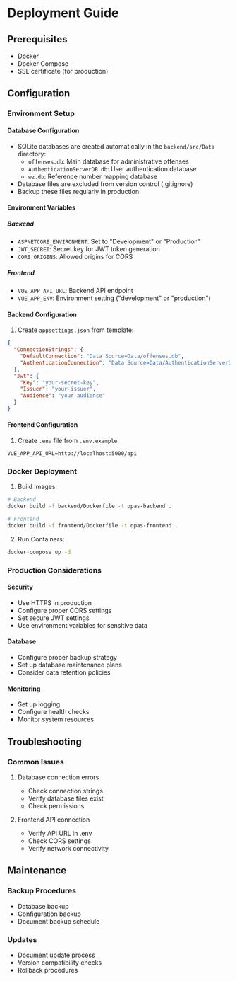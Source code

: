 # Deployment Guide

## Prerequisites
- Docker
- Docker Compose
- SSL certificate (for production)

## Configuration

### Environment Setup

#### Database Configuration
- SQLite databases are created automatically in the `backend/src/Data` directory:
  - `offenses.db`: Main database for administrative offenses
  - `AuthenticationServerDB.db`: User authentication database
  - `wz.db`: Reference number mapping database
- Database files are excluded from version control (.gitignore)
- Backup these files regularly in production

#### Environment Variables
##### Backend
- `ASPNETCORE_ENVIRONMENT`: Set to "Development" or "Production"
- `JWT_SECRET`: Secret key for JWT token generation
- `CORS_ORIGINS`: Allowed origins for CORS

##### Frontend
- `VUE_APP_API_URL`: Backend API endpoint
- `VUE_APP_ENV`: Environment setting ("development" or "production")

#### Backend Configuration
1. Create `appsettings.json` from template:
```json
{
  "ConnectionStrings": {
    "DefaultConnection": "Data Source=Data/offenses.db",
    "AuthenticationConnection": "Data Source=Data/AuthenticationServerDB.db"
  },
  "Jwt": {
    "Key": "your-secret-key",
    "Issuer": "your-issuer",
    "Audience": "your-audience"
  }
}
```

#### Frontend Configuration
1. Create `.env` file from `.env.example`:
```
VUE_APP_API_URL=http://localhost:5000/api
```

### Docker Deployment

1. Build Images:
```bash
# Backend
docker build -f backend/Dockerfile -t opas-backend .

# Frontend
docker build -f frontend/Dockerfile -t opas-frontend .
```

2. Run Containers:
```bash
docker-compose up -d
```

### Production Considerations

#### Security
- Use HTTPS in production
- Configure proper CORS settings
- Set secure JWT settings
- Use environment variables for sensitive data

#### Database
- Configure proper backup strategy
- Set up database maintenance plans
- Consider data retention policies

#### Monitoring
- Set up logging
- Configure health checks
- Monitor system resources

## Troubleshooting

### Common Issues
1. Database connection errors
   - Check connection strings
   - Verify database files exist
   - Check permissions

2. Frontend API connection
   - Verify API URL in .env
   - Check CORS settings
   - Verify network connectivity

## Maintenance

### Backup Procedures
- Database backup
- Configuration backup
- Document backup schedule

### Updates
- Document update process
- Version compatibility checks
- Rollback procedures
